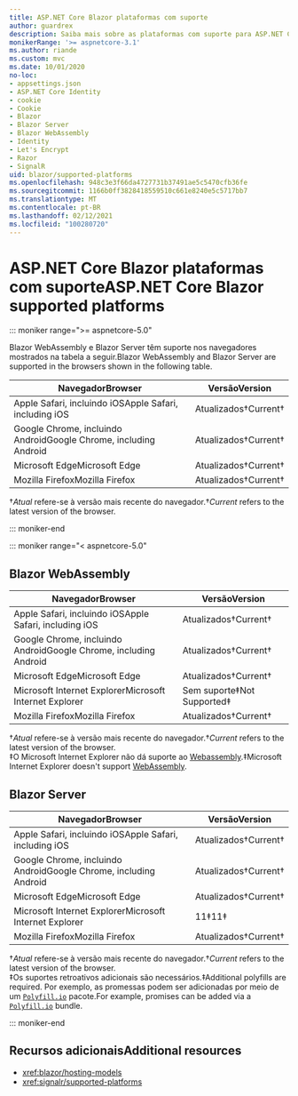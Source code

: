 ```yaml
---
title: ASP.NET Core Blazor plataformas com suporte
author: guardrex
description: Saiba mais sobre as plataformas com suporte para ASP.NET Core Blazor .
monikerRange: '>= aspnetcore-3.1'
ms.author: riande
ms.custom: mvc
ms.date: 10/01/2020
no-loc:
- appsettings.json
- ASP.NET Core Identity
- cookie
- Cookie
- Blazor
- Blazor Server
- Blazor WebAssembly
- Identity
- Let's Encrypt
- Razor
- SignalR
uid: blazor/supported-platforms
ms.openlocfilehash: 948c3e3f66da4727731b37491ae5c5470cfb36fe
ms.sourcegitcommit: 1166b0ff3828418559510c661e8240e5c5717bb7
ms.translationtype: MT
ms.contentlocale: pt-BR
ms.lasthandoff: 02/12/2021
ms.locfileid: "100280720"
---
```

# <a name="aspnet-core-blazor-supported-platforms"></a><span data-ttu-id="e238a-103">ASP.NET Core Blazor plataformas com suporte</span><span class="sxs-lookup"><span data-stu-id="e238a-103">ASP.NET Core Blazor supported platforms</span></span>

::: moniker range=">= aspnetcore-5.0"

<span data-ttu-id="e238a-104">Blazor WebAssembly e Blazor Server têm suporte nos navegadores mostrados na tabela a seguir.</span><span class="sxs-lookup"><span data-stu-id="e238a-104">Blazor WebAssembly and Blazor Server are supported in the browsers shown in the following table.</span></span>

| <span data-ttu-id="e238a-105">Navegador</span><span class="sxs-lookup"><span data-stu-id="e238a-105">Browser</span></span>                          | <span data-ttu-id="e238a-106">Versão</span><span class="sxs-lookup"><span data-stu-id="e238a-106">Version</span></span>         |
| -------------------------------- | --------------- |
| <span data-ttu-id="e238a-107">Apple Safari, incluindo iOS</span><span class="sxs-lookup"><span data-stu-id="e238a-107">Apple Safari, including iOS</span></span>      | <span data-ttu-id="e238a-108">Atualizados&dagger;</span><span class="sxs-lookup"><span data-stu-id="e238a-108">Current&dagger;</span></span> |
| <span data-ttu-id="e238a-109">Google Chrome, incluindo Android</span><span class="sxs-lookup"><span data-stu-id="e238a-109">Google Chrome, including Android</span></span> | <span data-ttu-id="e238a-110">Atualizados&dagger;</span><span class="sxs-lookup"><span data-stu-id="e238a-110">Current&dagger;</span></span> |
| <span data-ttu-id="e238a-111">Microsoft Edge</span><span class="sxs-lookup"><span data-stu-id="e238a-111">Microsoft Edge</span></span>                   | <span data-ttu-id="e238a-112">Atualizados&dagger;</span><span class="sxs-lookup"><span data-stu-id="e238a-112">Current&dagger;</span></span> |
| <span data-ttu-id="e238a-113">Mozilla Firefox</span><span class="sxs-lookup"><span data-stu-id="e238a-113">Mozilla Firefox</span></span>                  | <span data-ttu-id="e238a-114">Atualizados&dagger;</span><span class="sxs-lookup"><span data-stu-id="e238a-114">Current&dagger;</span></span> |  

<span data-ttu-id="e238a-115">&dagger;*Atual* refere-se à versão mais recente do navegador.</span><span class="sxs-lookup"><span data-stu-id="e238a-115">&dagger;*Current* refers to the latest version of the browser.</span></span>  

::: moniker-end

::: moniker range="< aspnetcore-5.0"

## Blazor WebAssembly

| <span data-ttu-id="e238a-116">Navegador</span><span class="sxs-lookup"><span data-stu-id="e238a-116">Browser</span></span>                          | <span data-ttu-id="e238a-117">Versão</span><span class="sxs-lookup"><span data-stu-id="e238a-117">Version</span></span>               |
| -------------------------------- | --------------------- |
| <span data-ttu-id="e238a-118">Apple Safari, incluindo iOS</span><span class="sxs-lookup"><span data-stu-id="e238a-118">Apple Safari, including iOS</span></span>      | <span data-ttu-id="e238a-119">Atualizados&dagger;</span><span class="sxs-lookup"><span data-stu-id="e238a-119">Current&dagger;</span></span>       |
| <span data-ttu-id="e238a-120">Google Chrome, incluindo Android</span><span class="sxs-lookup"><span data-stu-id="e238a-120">Google Chrome, including Android</span></span> | <span data-ttu-id="e238a-121">Atualizados&dagger;</span><span class="sxs-lookup"><span data-stu-id="e238a-121">Current&dagger;</span></span>       |
| <span data-ttu-id="e238a-122">Microsoft Edge</span><span class="sxs-lookup"><span data-stu-id="e238a-122">Microsoft Edge</span></span>                   | <span data-ttu-id="e238a-123">Atualizados&dagger;</span><span class="sxs-lookup"><span data-stu-id="e238a-123">Current&dagger;</span></span>       |
| <span data-ttu-id="e238a-124">Microsoft Internet Explorer</span><span class="sxs-lookup"><span data-stu-id="e238a-124">Microsoft Internet Explorer</span></span>      | <span data-ttu-id="e238a-125">Sem suporte&Dagger;</span><span class="sxs-lookup"><span data-stu-id="e238a-125">Not Supported&Dagger;</span></span> |
| <span data-ttu-id="e238a-126">Mozilla Firefox</span><span class="sxs-lookup"><span data-stu-id="e238a-126">Mozilla Firefox</span></span>                  | <span data-ttu-id="e238a-127">Atualizados&dagger;</span><span class="sxs-lookup"><span data-stu-id="e238a-127">Current&dagger;</span></span>       |  

<span data-ttu-id="e238a-128">&dagger;*Atual* refere-se à versão mais recente do navegador.</span><span class="sxs-lookup"><span data-stu-id="e238a-128">&dagger;*Current* refers to the latest version of the browser.</span></span>  
<span data-ttu-id="e238a-129">&Dagger;O Microsoft Internet Explorer não dá suporte ao [Webassembly](https://webassembly.org).</span><span class="sxs-lookup"><span data-stu-id="e238a-129">&Dagger;Microsoft Internet Explorer doesn't support [WebAssembly](https://webassembly.org).</span></span>

## Blazor Server

| <span data-ttu-id="e238a-130">Navegador</span><span class="sxs-lookup"><span data-stu-id="e238a-130">Browser</span></span>                          | <span data-ttu-id="e238a-131">Versão</span><span class="sxs-lookup"><span data-stu-id="e238a-131">Version</span></span>         |
| -------------------------------- | --------------- |
| <span data-ttu-id="e238a-132">Apple Safari, incluindo iOS</span><span class="sxs-lookup"><span data-stu-id="e238a-132">Apple Safari, including iOS</span></span>      | <span data-ttu-id="e238a-133">Atualizados&dagger;</span><span class="sxs-lookup"><span data-stu-id="e238a-133">Current&dagger;</span></span> |
| <span data-ttu-id="e238a-134">Google Chrome, incluindo Android</span><span class="sxs-lookup"><span data-stu-id="e238a-134">Google Chrome, including Android</span></span> | <span data-ttu-id="e238a-135">Atualizados&dagger;</span><span class="sxs-lookup"><span data-stu-id="e238a-135">Current&dagger;</span></span> |
| <span data-ttu-id="e238a-136">Microsoft Edge</span><span class="sxs-lookup"><span data-stu-id="e238a-136">Microsoft Edge</span></span>                   | <span data-ttu-id="e238a-137">Atualizados&dagger;</span><span class="sxs-lookup"><span data-stu-id="e238a-137">Current&dagger;</span></span> |
| <span data-ttu-id="e238a-138">Microsoft Internet Explorer</span><span class="sxs-lookup"><span data-stu-id="e238a-138">Microsoft Internet Explorer</span></span>      | <span data-ttu-id="e238a-139">11&Dagger;</span><span class="sxs-lookup"><span data-stu-id="e238a-139">11&Dagger;</span></span>      |
| <span data-ttu-id="e238a-140">Mozilla Firefox</span><span class="sxs-lookup"><span data-stu-id="e238a-140">Mozilla Firefox</span></span>                  | <span data-ttu-id="e238a-141">Atualizados&dagger;</span><span class="sxs-lookup"><span data-stu-id="e238a-141">Current&dagger;</span></span> |

<span data-ttu-id="e238a-142">&dagger;*Atual* refere-se à versão mais recente do navegador.</span><span class="sxs-lookup"><span data-stu-id="e238a-142">&dagger;*Current* refers to the latest version of the browser.</span></span>  
<span data-ttu-id="e238a-143">&Dagger;Os suportes retroativos adicionais são necessários.</span><span class="sxs-lookup"><span data-stu-id="e238a-143">&Dagger;Additional polyfills are required.</span></span> <span data-ttu-id="e238a-144">Por exemplo, as promessas podem ser adicionadas por meio de um [`Polyfill.io`](https://polyfill.io/v3/) pacote.</span><span class="sxs-lookup"><span data-stu-id="e238a-144">For example, promises can be added via a [`Polyfill.io`](https://polyfill.io/v3/) bundle.</span></span>

::: moniker-end

## <a name="additional-resources"></a><span data-ttu-id="e238a-145">Recursos adicionais</span><span class="sxs-lookup"><span data-stu-id="e238a-145">Additional resources</span></span>

* <xref:blazor/hosting-models>
* <xref:signalr/supported-platforms>
